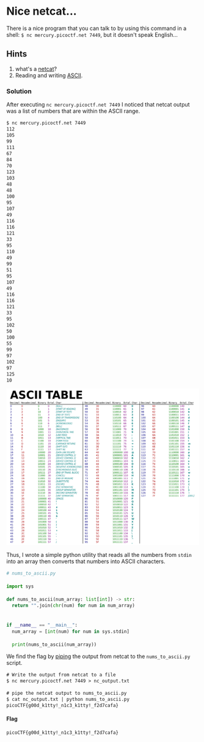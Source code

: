 # Nice netcat...

There is a nice program that you can talk to by using this command in a shell: `$ nc mercury.picoctf.net 7449`, but it doesn't speak English...


## Hints

1. what's a [netcat](https://en.wikipedia.org/wiki/Netcat)?
1. Reading and writing [ASCII](https://en.wikipedia.org/wiki/ASCII).


### Solution

After executing `nc mercury.picoctf.net 7449` I noticed that netcat output was a list of numbers that are within the ASCII range.

```shell
$ nc mercury.picoctf.net 7449
112 
105 
99 
111 
67 
84 
70 
123 
103 
48 
48 
100 
95 
107 
49 
116 
116 
121 
33 
95 
110 
49 
99 
51 
95 
107 
49 
116 
116 
121 
33 
95 
102 
50 
100 
55 
99 
97 
102 
97 
125 
10 
```

![ASCII Table](ASCII-Table.svg)


Thus, I wrote a simple python utility that reads all the numbers from `stdin` into an array then converts that numbers into ASCII characters.

```python
# nums_to_ascii.py

import sys

def nums_to_ascii(num_array: list[int]) -> str:
  return "".join(chr(num) for num in num_array)


if __name__ == "__main__":
  num_array = [int(num) for num in sys.stdin]
  
  print(nums_to_ascii(num_array))
```

We find the flag by [piping](https://en.wikipedia.org/wiki/Pipeline_(Unix)) the output from netcat to the `nums_to_ascii.py` script.

```shell
# Write the output from netcat to a file
$ nc mercury.picoctf.net 7449 > nc_output.txt

# pipe the netcat output to nums_to_ascii.py
$ cat nc_output.txt | python nums_to_ascii.py 
picoCTF{g00d_k1tty!_n1c3_k1tty!_f2d7cafa}
```


#### Flag

```
picoCTF{g00d_k1tty!_n1c3_k1tty!_f2d7cafa}
```